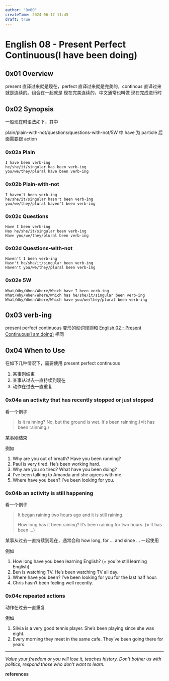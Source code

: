 ```yaml
---
author: "0x00"
createTime: 2024-06-17 11:45
draft: true
---
```


# English 08 - Present Perfect Continuous(I have been doing)

## 0x01 Overview

present 直译过来就是现在，perfect 直译过来就是完美的，continous 直译过来就是连续的。组合在一起就是 现在完美连续的，中文通常也叫做 现在完成进行时

## 0x02 Synopsis

一般现在时语法如下，其中
 
plain/plain-with-not/questions/questions-with-not/5W 中 have 为 particle 后面需要跟 action

### 0x02a Plain

```
I have been verb-ing
he/she/it/singular has been verb-ing
you/we/they/plural have been verb-ing
```

### 0x02b Plain-with-not

```
I haven't been verb-ing
he/she/it/singular hasn't been verb-ing
you/we/they/plural haven't been verb-ing
```

### 0x02c Questions

```
Have I been verb-ing
Has he/she/it/singular been verb-ing
Have you/we/they/plural been verb-ing
```

### 0x02d Questions-with-not

```
Haven't I been verb-ing
Hasn't he/she/it/singular been verb-ing
Haven't you/we/they/plural been verb-ing
```

### 0x02e 5W

```
What/Why/When/Where/Which have I been verb-ing
What/Why/When/Where/Which has he/she/it/singular been verb-ing
What/Why/When/Where/Which have you/we/they/plural been verb-ing
```

## 0x03 verb-ing

present perfect continuous 变形的动词规则和 [English 02 - Present Continuous(I am doing)](English%2002%20-%20Present%20Continuous(I%20am%20doing).md) 相同

## 0x04 When to Use

在如下几种情况下，需要使用 present perfect continuous
1. 某事刚结束
2. 某事从过去一直持续到现在
3. 动作在过去一直重复

### 0x04a an activity that has recently stopped or just stopped

看一个例子

> Is it rainning?
> No, but the ground is wet.
> It's been rainning.(=It has been rainning.)

某事刚结束

例如
1. Why are you out of breath? Have you been running?
2. Paul is very tired. He’s been working hard.
3. Why are you so tired? What have you been doing?
4. I’ve been talking to Amanda and she agrees with me.
5. Where have you been? I’ve been looking for you.

### 0x04b an activity is still happening

看一个例子

> It began raining two hours ago and it is still raining.
> 
> How long has it been raining?
> It’s been raining for two hours. (= It has been ...)

某事从过去一直持续到现在，通常会和 how long, for ... and since ... 一起使用

例如
1. How long have you been learning English? (= you’re still learning English)
2. Ben is watching TV. He’s been watching TV all day.
3. Where have you been? I’ve been looking for you for the last half hour.
4. Chris hasn’t been feeling well recently.

### 0x04c repeated actions

动作在过去一直重复

例如
1. Silvia is a very good tennis player. She’s been playing since she was eight.
2. Every morning they meet in the same cafe. They’ve been going there for years.



---
*Value your freedom or you will lose it, teaches history. Don't bother us with politics, respond those who don't want to learn.*

**references**



